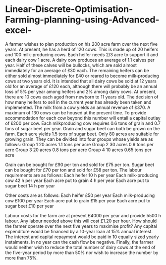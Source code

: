 # Linear-Discrete-Optimisation-Farming-planning-using-Advanced-excel-

A farmer wishes to plan production on his 200 acre farm over the next five years. At present, he has a herd of 120 cows. This is made up of 20 heifers and 100 milk-producing cows. Each heifer needs 2/3 acre to support it and each dairy cow 1 acre. A dairy cow produces an average of 1.1 calves per year. Half of these calves will be bullocks, which are sold almost immediately for an average of £30 each. The remaining heifers can be either sold almost immediately for £40 or reared to become milk-producing cows at two years old. It is intended that all dairy cows be sold at 12 years old for an average of £120 each, although there will probably be an annual loss of 5% per year among heifers and 2% among dairy cows. At present, there are 10 cows each aged from newborn to 11 years old. The decision of how many heifers to sell in the current year has already been taken and implemented. The milk from a cow yields an annual revenue of £370. A maximum of 130 cows can be housed at the present time. To provide accommodation for each cow beyond this number will entail a capital outlay of £200 per cow. Each milkproducing cow requires 0.6 tons of grain and 0.7 tons of sugar beet per year. Grain and sugar beet can both be grown on the farm. Each acre yields 1.5 tons of sugar beet. Only 80 acres are suitable for growing grain. They can be divided into four groups whose yields are as follows: Group 1 20 acres 1.1 tons per acre Group 2 30 acres 0.9 tons per acre Group 3 20 acres 0.8 tons per acre Group 4 10 acres 0.65 tons per acre

Grain can be bought for £90 per ton and sold for £75 per ton. Sugar beet can be bought for £70 per ton and sold for £58 per ton. The labour requirements are as follows: Each heifer 10 h per year Each milk-producing cow 42 h per year Each acre put to grain 4 h per year Each acre put to sugar beet 14 h per year

Other costs are as follows: Each heifer £50 per year Each milk-producing cow £100 per year Each acre put to grain £15 per year Each acre put to sugar beet £10 per year

Labour costs for the farm are at present £4000 per year and provide 5500 h labour. Any labour needed above this will cost £1.20 per hour. How should the farmer operate over the next five years to maximise profit? Any capital expenditure would be financed by a 10-year loan at 15% annual interest. The interest and capital repayment would be paid in 10 equally sized yearly instalments. In no year can the cash flow be negative. Finally, the farmer would neither wish to reduce the total number of dairy cows at the end of the five-year period by more than 50% nor wish to increase the number by more than 75%.
